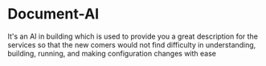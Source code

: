 # Document-AI
It's an AI in building which is used to provide you a great description for the services so that the new comers would not find difficulty in understanding, building, running, and making configuration changes with ease

